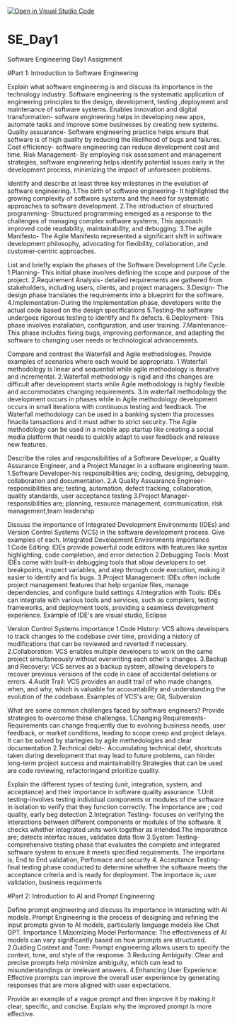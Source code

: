 [![Open in Visual Studio Code](https://classroom.github.com/assets/open-in-vscode-2e0aaae1b6195c2367325f4f02e2d04e9abb55f0b24a779b69b11b9e10269abc.svg)](https://classroom.github.com/online_ide?assignment_repo_id=18411734&assignment_repo_type=AssignmentRepo)
# SE_Day1
Software Engineering Day1 Assignment

#Part 1: Introduction to Software Engineering

Explain what software engineering is and discuss its importance in the technology industry.
Software engineering is the systematic application of engineering principles to the design, development, testing ,deployment and maintenance of software systems.
Enables innovation and digital transformation- sofware engineering helps in developing new apps, automate tasks and improve some businesses by creating new systems.
Quality assuarance- Software engineering practice helps ensure that software is of high quality by reducing the likelihood of bugs and failures.
Cost efficiency- software engineering can reduce development cost and time.
Risk Management- By employing risk assessment and management strategies, software engineering helps identify potential issues early in the development process, minimizing the impact of unforeseen problems.

Identify and describe at least three key milestones in the evolution of software engineering.
1.The birth of software engineering- It highlighted the growing complexity of software systems and the need for systematic approaches to software development.
2.The introduction of structured programming- Structured programming emerged as a response to the challenges of managing complex software systems, This approach improved code readability, maintainability, and debugging.
3.The agile Manifesto-  The Agile Manifesto represented a significant shift in software development philosophy, advocating for flexibility, collaboration, and customer-centric approaches.

List and briefly explain the phases of the Software Development Life Cycle.
1.Planning- This initial phase involves defining the scope and purpose of the project.
2.Requirement Analysis- detailed requirements are gathered from stakeholders, including users, clients, and project managers.
3.Design- The design phase translates the requirements into a blueprint for the software.
4.Implementation-During the implementation phase, developers write the actual code based on the design specifications
5.Testing-the software undergoes rigorous testing to identify and fix defects.
6.Deployment- This phase involves installation, configuration, and user training. 
7.Maintenance- This phase includes fixing bugs, improving performance, and adapting the software to changing user needs or technological advancements.

Compare and contrast the Waterfall and Agile methodologies. Provide examples of scenarios where each would be appropriate.
1.Waterfall methodology is linear and sequential while agile methodology is iterative and incremental.
2.Waterfall methodology is rigid and iths changes are difficult after development starts while Agile methodology is highly flexible and accommodates changing requirements.
3.In waterfall methodology the development occurs in phases while in Agile methodology development occurs in small iterations with continuous testing and feedback.
The Waterfall methodology can be used in a banking system tha processes finacila tansactions and it must adher to strict security.
The Agile methodology can be used in a mobile app startup like creating a social media platform that needs to quickly adapt to user feedback and release new features.

Describe the roles and responsibilities of a Software Developer, a Quality Assurance Engineer, and a Project Manager in a software engineering team.
1.Software Developer-his responsibilities are; coding, designing, debugging, collaboration and documentation.
2.A Quality Assuarance Engineer- responsibilities are; testing, automation, defect tracking, collaboration, quality standards, user acceptance testing
3.Project Manager- responsibilities are; planning, resource management, communication, risk management,team leadership


Discuss the importance of Integrated Development Environments (IDEs) and Version Control Systems (VCS) in the software development process. Give examples of each.
Integrated Development Environments importance
1.Code Editing: IDEs provide powerful code editors with features like syntax highlighting, code completion, and error detection
2.Debugging Tools: Most IDEs come with built-in debugging tools that allow developers to set breakpoints, inspect variables, and step through code execution, making it easier to identify and fix bugs.
3.Project Management: IDEs often include project management features that help organize files, manage dependencies, and configure build settings
4.Integration with Tools: IDEs can integrate with various tools and services, such as compilers, testing frameworks, and deployment tools, providing a seamless development experience.
Example of IDE's are visual studio, Eclipse 

Version Control Systems importance
1.Code History: VCS allows developers to track changes to the codebase over time, providing a history of modifications that can be reviewed and reverted if necessary.
2.Collaboration: VCS enables multiple developers to work on the same project simultaneously without overwriting each other's changes.
3.Backup and Recovery: VCS serves as a backup system, allowing developers to recover previous versions of the code in case of accidental deletions or errors.
4.Audit Trail: VCS provides an audit trail of who made changes, when, and why, which is valuable for accountability and understanding the evolution of the codebase.
Examples of VCS's are; Git, Subversion

What are some common challenges faced by software engineers? Provide strategies to overcome these challenges.
1.Changing Requirements- Requirements can change frequently due to evolving business needs, user feedback, or market conditions, leading to scope creep and project delays. It can be solved by startegies by agile methedologies and clear documentation
2.Technical debt-: Accumulating technical debt, shortcuts taken during development that may lead to future problems, can hinder long-term project success and maintainability.Strategies that can be used are code reviewing,  refactoringand prioritize quality.

Explain the different types of testing (unit, integration, system, and acceptance) and their importance in software quality assurance.
1.Unit testing-involves testing individual components or modules of the software in isolation to verify that they function correctly. The importance are ; cod quality, early beg detection
2.Integration Testing- focuses on verifying the interactions between different components or modules of the software. It checks whether integrated units work together as intended.The imporatnce are; detects interfac issues, validates data flow
3.System Testing-comprehensive testing phase that evaluates the complete and integrated software system to ensure it meets specified requirements. The importans is; End to End validation, Perfomace and security
4. Acceptance Testing-final testing phase conducted to determine whether the software meets the acceptance criteria and is ready for deployment. The importace is; user validation, business requirments 

#Part 2: Introduction to AI and Prompt Engineering


Define prompt engineering and discuss its importance in interacting with AI models.
Prompt Engineering is the process of designing and refining the input prompts given to AI models, particularly language models like Chat GPT.
Importance
1.Maximizing Model Performance: The effectiveness of AI models can vary significantly based on how prompts are structured.
2.Guiding Context and Tone: Prompt engineering allows users to specify the context, tone, and style of the response.
3.Reducing Ambiguity: Clear and precise prompts help minimize ambiguity, which can lead to misunderstandings or irrelevant answers.
4.Enhancing User Experience: Effective prompts can improve the overall user experience by generating responses that are more aligned with user expectations.

Provide an example of a vague prompt and then improve it by making it clear, specific, and concise. Explain why the improved prompt is more effective.
